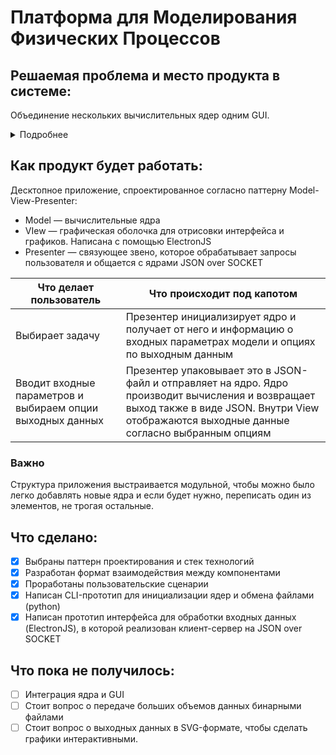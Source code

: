 # Платформа для Моделирования Физических Процессов

## Решаемая проблема и место продукта в системе:

Объединение нескольких вычислительных ядер одним GUI. 

<details>
  <summary>Подробнее</summary>
  
  Сотрудники факультета периодически пишут скрипты для моделирования задач. Допустим, Петр рассчитывает рассеяние на сферической частице, а Алиса занималась этим в прошлом году. Петр может попросить у Алисы вычислительное ядро, но тогда придется разбираться в чужом коде, возможно, написанном на незнакомом языке. Либо ему придется переписать все самому. В обоих случаях -- лишняя работа, только отвлекающая от основной задачи.
  
  Наше приложение объединит ядро Алисы и другие ядра под одним UI. Это позволит Петру заниматься исследованиями, не задумываясь о том, как реализованы вычисления на промежуточном этапе.

</details>

## Как продукт будет работать:

Десктопное приложение, спроектированное согласно паттерну Model-View-Presenter:

- Model — вычислительные ядра
- VIew — графическая оболочка для отрисовки интерфейса и графиков. Написана с помощью ElectronJS
- Presenter — связующее звено, которое обрабатывает запросы пользователя и общается с ядрами JSON over SOCKET

| Что делает пользователь | Что происходит под капотом |
| ----------------------- | -------------------------- |
| Выбирает задачу | Презентер инициализирует ядро и получает от него и информацию о входных параметрах модели и опциях по выходным данным|
|Вводит входные параметров и выбираем опции выходных данных | Презентер упаковывает это в JSON-файл и отправляет на ядро. Ядро производит вычисления и возвращает выход также в виде JSON. Внутри View отображаются выходные данные согласно выбранным опциям|

### Важно
Cтруктура приложения выстраивается модульной, чтобы можно было легко добавлять новые ядра и если будет нужно, переписать один из элементов, не трогая остальные.

## Что сделано:

- [x] Выбраны паттерн проектирования и стек технологий
- [x] Разработан формат взаимодействия между компонентами
- [x] Проработаны пользовательские сценарии
- [x] Написан CLI-прототип для инициализации ядер и обмена файлами (python)
- [x] Написан прототип интерфейса для обработки входных данных (ElectronJS), в которой реализован клиент-сервер на JSON over SOCKET 

## Что пока не получилось:

- [ ] Интеграция ядра и GUI
- [ ] Стоит вопрос о передаче больших объемов данных бинарными файлами
- [ ] Стоит вопрос о выходных данных в SVG-формате, чтобы сделать графики интерактивными.
